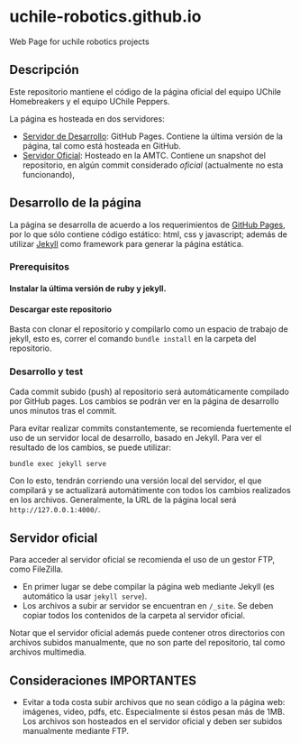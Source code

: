 # uchile-robotics.github.io
Web Page for uchile robotics projects

## Descripción

Este repositorio mantiene el código de la página oficial del equipo UChile Homebreakers y el equipo UChile Peppers.

La página es hosteada en dos servidores:

- [Servidor de Desarrollo](https://uchile-robotics.github.io/): GitHub Pages. Contiene la última versión de la página, tal como está hosteada en GitHub.
- [Servidor Oficial](http://robotica-uchile.amtc.cl/): Hosteado en la AMTC. Contiene un snapshot del repositorio, en algún commit considerado *oficial* (actualmente no esta funcionando),


## Desarrollo de la página

La página se desarrolla de acuerdo a los requerimientos de [GitHub Pages](https://pages.github.com/), por lo que sólo contiene código estático: html, css y javascript; además de utilizar [Jekyll](https://jekyllrb.com/) como framework para generar la página estática.

### Prerequisitos

#### Instalar la última versión de ruby y jekyll.

#### Descargar este repositorio

Basta con clonar el repositorio y compilarlo como un espacio de trabajo de jekyll, esto es, correr el comando `bundle install` en la carpeta del repositorio.


### Desarrollo y test

Cada commit subido (push) al repositorio será automáticamente compilado por GitHub pages. Los cambios se podrán ver en la página de desarrollo unos minutos tras el commit.

Para evitar realizar commits constantemente, se recomienda fuertemente el uso de un servidor local de desarrollo, basado en Jekyll. Para ver el resultado de los cambios, se puede utilizar:

```bash
bundle exec jekyll serve
```

Con lo esto, tendrán corriendo una versión local del servidor, el que compilará y se actualizará automátimente con todos los cambios realizados en los archivos. Generalmente, la URL de la página local será `http://127.0.0.1:4000/`.


## Servidor oficial

Para acceder al servidor oficial se recomienda el uso de un gestor FTP, como FileZilla.

- En primer lugar se debe compilar la página web mediante Jekyll (es automático la usar `jekyll serve`).
- Los archivos a subir ar servidor se encuentran en `/_site`. Se deben copiar todos los contenidos de la carpeta al servidor oficial.

Notar que el servidor oficial además puede contener otros directorios con archivos subidos manualmente, que no son parte del repositorio, tal como archivos multimedia.

## Consideraciones IMPORTANTES

- Evitar a toda costa subir archivos que no sean código a la página web: imágenes, video, pdfs, etc. Especialmente si éstos pesan más de 1MB. Los archivos son hosteados en el servidor oficial y deben ser subidos manualmente mediante FTP.